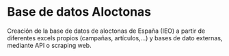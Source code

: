 # Base de datos Aloctonas
Creación de la base de datos de aloctonas de España (IEO) a partir de diferentes excels propios (campañas, artículos,...) y bases de dato externas, mediante API o scraping web.
